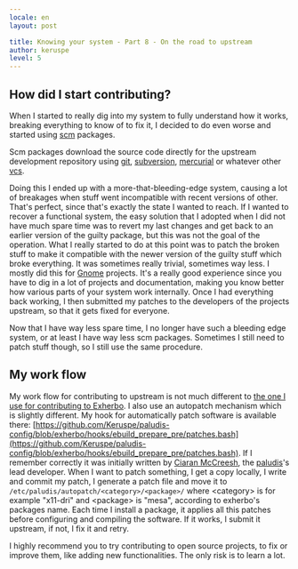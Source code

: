 ```yaml
---
locale: en
layout: post

title: Knowing your system - Part 8 - On the road to upstream
author: keruspe
level: 5
---
```


## How did I start contributing?

When I started to really dig into my system to fully understand how it works, breaking everything to know of to fix it,
I decided to do even worse and started using [scm](http://en.wikipedia.org/wiki/Source_Control_Management) packages. 

<!--more-->

Scm packages download the source code directly for the upstream development repository using [git](http://git-scm.com/),
[subversion](http://subversion.tigris.org/), [mercurial](http://mercurial.selenic.com/) or whatever other
[vcs](http://en.wikipedia.org/wiki/Revision_control).

Doing this I ended up with a more-that-bleeding-edge system, causing a lot of breakages when stuff went incompatible
with recent versions of other. That's perfect, since that's exactly the state I wanted to reach. If I wanted to recover
a functional system, the easy solution that I adopted when I did not have much spare time was to revert my last changes
and get back to an earlier version of the guilty package, but this was not the goal of the operation. What I really
started to do at this point was to patch the broken stuff to make it compatible with the newer version of the guilty
stuff which broke everything. It was sometimes really trivial, sometimes way less. I mostly did this for [Gnome](http://www.gnome.org/)
projects. It's a really good experience since you have to dig in a lot of projects and documentation, making you know
better how various parts of your system work internally. Once I had everything back working, I then submitted my patches
to the developers of the projects upstream, so that it gets fixed for everyone.

Now that I have way less spare time, I no longer have such a bleeding edge system, or at least I have way less scm
packages. Sometimes I still need to patch stuff though, so I still use the same procedure.

## My work flow

My work flow for contributing to upstream is not much different to [the one I use for contributing to Exherbo](http://www.imagination-land.org/posts/2013-01-03-knowing-your-system---part-7---contributing-to-exherbo.html).
I also use an autopatch mechanism which is slightly different. My hook for automatically patch software is available
there: [https://github.com/Keruspe/paludis-config/blob/exherbo/hooks/ebuild_prepare_pre/patches.bash](https://github.com/Keruspe/paludis-config/blob/exherbo/hooks/ebuild_prepare_pre/patches.bash).
If I remember correctly it was initially written by [Ciaran McCreesh](http://ciaranm.wordpress.com/), the
[paludis](http://paludis.exherbo.org/)'s lead developer. When I want to patch something, I get a copy locally, I write
and commit my patch, I generate a patch file and move it to `/etc/paludis/autopatch/<category>/<package>/` where
&lt;category&gt; is for example "x11-dri" and &lt;package&gt; is "mesa", according to exherbo's packages name. Each time
I install a package, it applies all this patches before configuring and compiling the software. If it works, I submit it
upstream, if not, I fix it and retry.

I highly recommend you to try contributing to open source projects, to fix or improve them, like adding new
functionalities. The only risk is to learn a lot.